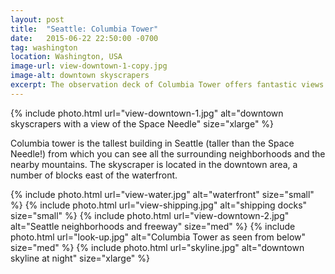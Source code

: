 ```yaml
---
layout: post
title:  "Seattle: Columbia Tower"
date:   2015-06-22 22:50:00 -0700
tag: washington
location: Washington, USA
image-url: view-downtown-1-copy.jpg
image-alt: downtown skyscrapers
excerpt: The observation deck of Columbia Tower offers fantastic views of all Seattle.
---
```

<div class='img-gallery'>
{% include photo.html url="view-downtown-1.jpg" alt="downtown skyscrapers with a view of the Space Needle" size="xlarge" %}
</div>

Columbia tower is the tallest building in Seattle (taller than the Space Needle!) from which you can see all the surrounding neighborhoods and the nearby mountains. The skyscraper is located in the downtown area, a number of blocks east of the waterfront.

<div class='img-gallery'>
{% include photo.html url="view-water.jpg" alt="waterfront" size="small" %}
{% include photo.html url="view-shipping.jpg" alt="shipping docks" size="small" %}
{% include photo.html url="view-downtown-2.jpg" alt="Seattle neighborhoods and freeway" size="med" %}
{% include photo.html url="look-up.jpg" alt="Columbia Tower as seen from below" size="med" %}
{% include photo.html url="skyline.jpg" alt="downtown skyline at night" size="xlarge" %}
</div>
